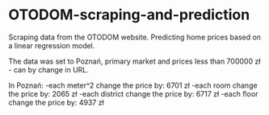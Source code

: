 # OTODOM-scraping-and-prediction
Scraping data from the OTODOM website. Predicting home prices based on a linear regression model.

The data was set to Poznań, primary market and prices less than 700000 zł - can by change in URL.

In Poznań:
-each meter^2 change the price by: 6701 zł
-each room change the price by: 2065 zł
-each district change the price by: 6717 zł
-each floor change the price by: 4937 zł
